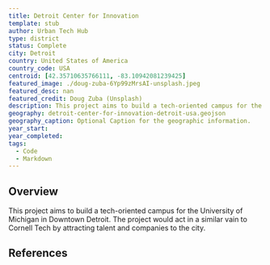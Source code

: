 ```yaml
---
title: Detroit Center for Innovation
template: stub
author: Urban Tech Hub
type: district
status: Complete
city: Detroit
country: United States of America
country_code: USA
centroid: [42.35710635766111, -83.10942081239425]
featured_image: ./doug-zuba-6Yp99zMrsAI-unsplash.jpeg
featured_desc: nan
featured_credit: Doug Zuba (Unsplash)
description: This project aims to build a tech-oriented campus for the University of Michigan in Downtown Detroit. The project would act in a similar vain to Cornell Tech by attracting talent and companies to the city.
geography: detroit-center-for-innovation-detroit-usa.geojson
geography_caption: Optional Caption for the geographic information.
year_start:
year_completed:
tags:
  - Code
  - Markdown
---
```


## Overview

This project aims to build a tech-oriented campus for the University of Michigan in Downtown Detroit. The project would act in a similar vain to Cornell Tech by attracting talent and companies to the city.

## References
